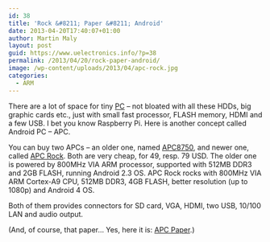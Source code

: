 ```yaml
---
id: 38
title: 'Rock &#8211; Paper &#8211; Android'
date: 2013-04-20T17:40:07+01:00
author: Martin Maly
layout: post
guid: https://www.uelectronics.info/?p=38
permalink: /2013/04/20/rock-paper-android/
image: /wp-content/uploads/2013/04/apc-rock.jpg
categories:
  - ARM
---
```

There are a lot of space for tiny [PC](https://www.youtube.com/user/choudhury2011) &#8211; not bloated with all these HDDs, big graphic cards etc., just with small fast processor, FLASH memory, HDMI and a few USB. I bet you know Raspberry Pi. Here is another concept called Android PC &#8211; APC.

<!--more-->

You can buy two APCs &#8211; an older one, named [APC8750](https://apc.io/products/8750a/), and newer one, called [APC Rock](https://apc.io/products/rock). Both are very cheap, for 49, resp. 79 USD. The older one is powered by 800MHz VIA ARM processor, supported with 512MB DDR3 and 2GB FLASH, running Android 2.3 OS. APC Rock rocks with 800MHz VIA ARM Cortex-A9 CPU, 512MB DDR3, 4GB FLASH, better resolution (up to 1080p) and Android 4 OS.

Both of them provides connectors for SD card, VGA, HDMI, two USB, 10/100 LAN and audio output.

(And, of course, that paper&#8230; Yes, here it is: [APC Paper](https://apc.io/products/paper/).)